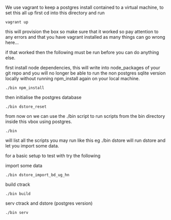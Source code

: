 
We use vagrant to keep a postgres install contained to a virtual machine, 
to set this all up first cd into this directory and run

	vagrant up

this will provision the box so make sure that it worked so pay 
attention to any errors and that you have vagrant installed as many 
things can go wrong here...

if that worked then the following must be run before you can do 
anything else.

first install node dependencies, this will write into node_packages of 
your git repo and you will no longer be able to run the non postgres 
sqlite version locally without running npm_install again on your local 
machine.

	./bin npm_install


then initialise the postgres database

	./bin dstore_reset




from now on we can use the ./bin script to run scripts from the bin 
directory inside this vbox using postgres.

	./bin

will list all the scripts you may run like this eg ./bin dstore will 
run dstore and let you import some data.


for a basic setup to test with try the following

import some data

	./bin dstore_import_bd_ug_hn
	

build ctrack

	./bin build


serv ctrack and dstore (postgres version)

	./bin serv


